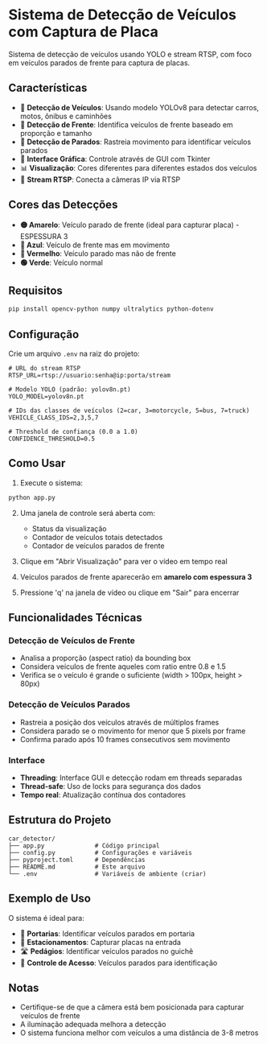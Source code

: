 # Sistema de Detecção de Veículos com Captura de Placa

Sistema de detecção de veículos usando YOLO e stream RTSP, com foco em veículos parados de frente para captura de placas.

## Características

- 🎯 **Detecção de Veículos**: Usando modelo YOLOv8 para detectar carros, motos, ônibus e caminhões
- 🚗 **Detecção de Frente**: Identifica veículos de frente baseado em proporção e tamanho
- 🛑 **Detecção de Parados**: Rastreia movimento para identificar veículos parados
- 🎨 **Interface Gráfica**: Controle através de GUI com Tkinter
- 📊 **Visualização**: Cores diferentes para diferentes estados dos veículos
- 📡 **Stream RTSP**: Conecta a câmeras IP via RTSP

## Cores das Detecções

- **🟡 Amarelo**: Veículo parado de frente (ideal para capturar placa) - ESPESSURA 3
- **🔵 Azul**: Veículo de frente mas em movimento
- **🔴 Vermelho**: Veículo parado mas não de frente
- **🟢 Verde**: Veículo normal

## Requisitos

```bash
pip install opencv-python numpy ultralytics python-dotenv
```

## Configuração

Crie um arquivo `.env` na raiz do projeto:

```env
# URL do stream RTSP
RTSP_URL=rtsp://usuario:senha@ip:porta/stream

# Modelo YOLO (padrão: yolov8n.pt)
YOLO_MODEL=yolov8n.pt

# IDs das classes de veículos (2=car, 3=motorcycle, 5=bus, 7=truck)
VEHICLE_CLASS_IDS=2,3,5,7

# Threshold de confiança (0.0 a 1.0)
CONFIDENCE_THRESHOLD=0.5
```

## Como Usar

1. Execute o sistema:
```bash
python app.py
```

2. Uma janela de controle será aberta com:
   - Status da visualização
   - Contador de veículos totais detectados
   - Contador de veículos parados de frente

3. Clique em "Abrir Visualização" para ver o vídeo em tempo real

4. Veículos parados de frente aparecerão em **amarelo com espessura 3**

5. Pressione 'q' na janela de vídeo ou clique em "Sair" para encerrar

## Funcionalidades Técnicas

### Detecção de Veículos de Frente
- Analisa a proporção (aspect ratio) da bounding box
- Considera veículos de frente aqueles com ratio entre 0.8 e 1.5
- Verifica se o veículo é grande o suficiente (width > 100px, height > 80px)

### Detecção de Veículos Parados
- Rastreia a posição dos veículos através de múltiplos frames
- Considera parado se o movimento for menor que 5 pixels por frame
- Confirma parado após 10 frames consecutivos sem movimento

### Interface
- **Threading**: Interface GUI e detecção rodam em threads separadas
- **Thread-safe**: Uso de locks para segurança dos dados
- **Tempo real**: Atualização contínua dos contadores

## Estrutura do Projeto

```
car_detector/
├── app.py              # Código principal
├── config.py           # Configurações e variáveis
├── pyproject.toml      # Dependências
├── README.md           # Este arquivo
└── .env                # Variáveis de ambiente (criar)
```

## Exemplo de Uso

O sistema é ideal para:
- 🚪 **Portarias**: Identificar veículos parados em portaria
- 🏪 **Estacionamentos**: Capturar placas na entrada
- 🛣️ **Pedágios**: Identificar veículos parados no guichê
- 🏢 **Controle de Acesso**: Veículos parados para identificação

## Notas

- Certifique-se de que a câmera está bem posicionada para capturar veículos de frente
- A iluminação adequada melhora a detecção
- O sistema funciona melhor com veículos a uma distância de 3-8 metros


